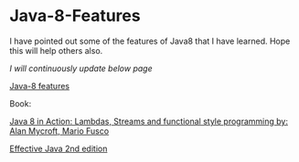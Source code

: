 # Java-8-Features

I have pointed out some of the features of Java8 that I have learned. Hope this will help others also.

_I will continuously update below page_

[Java-8 features](https://github.com/harshyatishmishra/Java-8-Features/blob/master/Java-8%20Features.md)

Book:

 [Java 8 in Action: Lambdas, Streams and functional style programming by: Alan Mycroft, Mario Fusco](https://github.com/harshyatishmishra/Java-8-Features/blob/master/Java%208%20in%20Action.pdf)


[Effective Java 2nd edition](https://github.com/HugoMatilla/Effective-JAVA-Summary)
